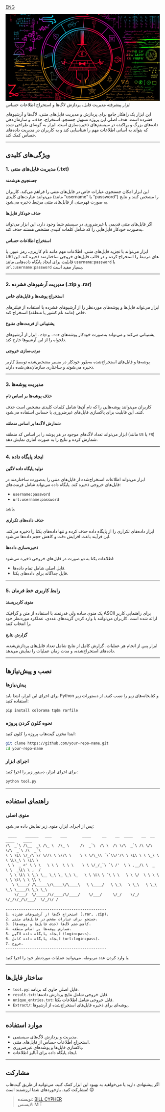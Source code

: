 [ENG](./README-ENG.md)

<img src='./a.jpg'>
 ابزار پیشرفته مدیریت فایل، پردازش لاگ‌ها و استخراج اطلاعات حساس

این ابزار یک راهکار جامع برای پردازش و مدیریت فایل‌های متنی، لاگ‌ها و آرشیوهای فشرده است. هدف اصلی این پروژه تسهیل جستجو، استخراج، حذف، و سازمان‌دهی داده‌های بزرگ و پراکنده در سیستم‌های ذخیره‌سازی است. ابزار به گونه‌ای طراحی شده که بتواند به آسانی اطلاعات مهم را شناسایی کند و به کاربران در مدیریت داده‌های حساس کمک کند.

---

## **ویژگی‌های کلیدی**

### **1. مدیریت فایل‌های متنی (.txt)**
#### جستجوی هوشمند
این ابزار امکان جستجوی عبارات خاص در فایل‌های متنی را فراهم می‌کند. کاربران می‌توانند عبارت‌های کلیدی (مانند "username" یا "password") را مشخص کنند و نتایج به صورت فهرستی از فایل‌های متنی مرتبط ذخیره می‌شود.

#### حذف خودکار فایل‌ها
اگر فایل‌های متنی قدیمی یا غیرضروری در سیستم شما وجود دارد، این ابزار می‌تواند به‌صورت خودکار فایل‌هایی را که شامل کلمات کلیدی مشخص هستند حذف کند. 

#### استخراج اطلاعات حساس
ابزار می‌تواند با تجزیه فایل‌های متنی، اطلاعات مهم مانند نام کاربری، رمز عبور، یا URLهای مرتبط را استخراج کرده و در قالب فایل‌های خروجی ساختارمند ذخیره کند. این قابلیت برای ایجاد پایگاه داده‌هایی مانند `username:password` یا `url:username:password` بسیار مفید است.

---

### **2. مدیریت آرشیوهای فشرده (.zip و .rar)**
#### استخراج پوشه‌ها و فایل‌های خاص
ابزار می‌تواند فایل‌ها و پوشه‌های موردنظر را از آرشیوهای فشرده با استفاده از فیلترهای خاص (مانند نام کشور یا منطقه) استخراج کند. 

#### پشتیبانی از فرمت‌های متنوع
ابزار از آرشیوهای `.zip` و `.rar` پشتیبانی می‌کند و می‌تواند به‌صورت خودکار پوشه‌های دلخواه را از این آرشیوها خارج کند.

#### مرتب‌سازی خروجی
پوشه‌ها و فایل‌های استخراج‌شده به‌طور خودکار در مسیر مشخص‌شده توسط کاربر ذخیره می‌شوند و ساختاری سازمان‌دهی‌شده دارند.

---

### **3. مدیریت پوشه‌ها**
#### حذف پوشه‌ها بر اساس نام
کاربران می‌توانند پوشه‌هایی را که نام آن‌ها شامل کلمات کلیدی مشخص است حذف کنند. این قابلیت برای پاکسازی فایل‌های غیرضروری یا حساس استفاده می‌شود.

#### شمارش لاگ‌ها بر اساس منطقه
ابزار می‌تواند تعداد لاگ‌های موجود در هر پوشه را بر اساس کد منطقه (مانند `US` یا `FR`) شمارش کرده و نتایج را به صورت آماری نمایش دهد.

---

### **4. ایجاد پایگاه داده**
#### تولید پایگاه داده لاگین
ابزار می‌تواند اطلاعات استخراج‌شده از فایل‌های متنی را به‌صورت ساختارمند در فایل‌های خروجی ذخیره کند. پایگاه داده می‌تواند شامل فرمت‌های:
- `username:password`
- `url:username:password`

باشد.

#### حذف داده‌های تکراری
ابزار داده‌های تکراری را از پایگاه داده حذف کرده و تنها داده‌های یکتا را ذخیره می‌کند. این فرآیند باعث افزایش دقت و کاهش حجم داده‌ها می‌شود.

#### ذخیره‌سازی داده‌ها
اطلاعات یکتا به دو صورت در فایل‌های خروجی ذخیره می‌شود:
- فایل اصلی شامل تمام داده‌ها.
- فایل جداگانه برای داده‌های یکتا.

---

### **5. رابط کاربری خط فرمان**
#### منوی کاربرپسند
یک منوی ساده ولی قدرتمند با استفاده از متن و گرافیک ASCII برای راهنمایی کاربر ارائه شده است. کاربران می‌توانند با وارد کردن گزینه‌های عددی، عملکرد موردنظر خود را انتخاب کنند.

#### گزارش نتایج
ابزار پس از انجام هر عملیات، گزارش کامل از نتایج شامل تعداد فایل‌های پردازش‌شده، داده‌های استخراج‌شده، و مدت زمان عملیات را نمایش می‌دهد.

---

## **نصب و پیش‌نیازها**

### پیش‌نیازها
برای اجرای این ابزار، ابتدا باید Python و کتابخانه‌های زیر را نصب کنید. از دستورات زیر استفاده کنید:

```bash
pip install colorama tqdm rarfile
```

### نحوه کلون کردن پروژه
ابتدا مخزن گیت‌هاب پروژه را کلون کنید:
```bash
git clone https://github.com/your-repo-name.git
cd your-repo-name
```

### اجرای ابزار
برای اجرای ابزار، دستور زیر را اجرا کنید:
```bash
python tool.py
```

---

## **راهنمای استفاده**

### منوی اصلی
پس از اجرای ابزار، منوی زیر نمایش داده می‌شود:

```
 ____    ______   ___    ___       ____     __    __  ____    __  __  ____    ____       
/\  _`\ /\__  _\ /\_ \  /\_ \     /\  _`\  /\ \  /\ \/\  _`\ /\ \/\ \/\  _`\ /\  _`\     
\ \ \L\ \/_/\ \/ \//\ \ \//\ \    \ \ \/\_\\ `\`\\/'/\ \ \L\ \ \ \_\ \ \ \L\_\ \ \L\ \   
 \ \  _ <' \ \ \   \ \ \  \ \ \    \ \ \/_/_`\ `\ /'  \ \ ,__/\ \  _  \ \  _\L\ \ ,  /   
  \ \ \L\ \ \_\ \__ \_\ \_ \_\ \_   \ \ \L\ \ `\ \ \   \ \ \/  \ \ \ \ \ \ \L\ \ \ \\ \  
   \ \____/ /\_____\/\____\/\____\   \ \____/   \ \_\   \ \_\   \ \_\ \_\ \____/\ \_\ \_\
    \/___/  \/_____/\/____/\/____/    \/___/     \/_/    \/_/    \/_/\/_/\/___/  \/_/\/ /

----------------------------------------------
1. استخراج لاگ‌ها از آرشیوهای فشرده (.rar, .zip).
2. جستجو برای عبارات مشخص در فایل‌های متنی.
3. کاهش حجم لاگ‌ها (حذف فایل‌ها و پوشه‌ها).
4. شمارش پوشه‌ها بر اساس منطقه.
5. ایجاد پایگاه داده لاگین (login:pass).
6. ایجاد پایگاه داده کامل (url:login:pass).
7. خروج.
----------------------------------------------
```

با وارد کردن عدد مربوطه، می‌توانید عملیات موردنظر خود را اجرا کنید.

---

## **ساختار فایل‌ها**

- `tool.py`: فایل اصلی حاوی کد برنامه.
- `result.txt`: فایل خروجی شامل نتایج پردازش داده‌ها.
- `unique_entries.txt`: فایل خروجی شامل اطلاعات یکتا.
- `Extract/`: پوشه‌ای برای ذخیره فایل‌های استخراج‌شده از آرشیوها.

---

## **موارد استفاده**

- مدیریت و پردازش لاگ‌های سیستمی.
- استخراج اطلاعات حساس از فایل‌های متنی.
- پاکسازی فایل‌ها و پوشه‌های غیرضروری.
- ایجاد پایگاه داده برای آنالیز اطلاعات.

---

## **مشارکت**
اگر پیشنهادی دارید یا می‌خواهید به بهبود این ابزار کمک کنید، می‌توانید از طریق گیت‌هاب مشارکت کنید. بازخوردهای شما ارزشمند است! 😊

> نویسنده: [BILL CYPHER](https://github.com/ELITE-DRAGON)  
> لایسنس: MIT
